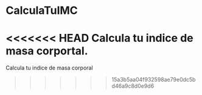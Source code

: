 # CalculaTuIMC
<<<<<<< HEAD
Calcula tu indice de masa corportal.
=======
Calcula tu indice de masa corporal
>>>>>>> 15a3b5aa04f932598ae79e0dc5bd46a9c8d0e9d6
